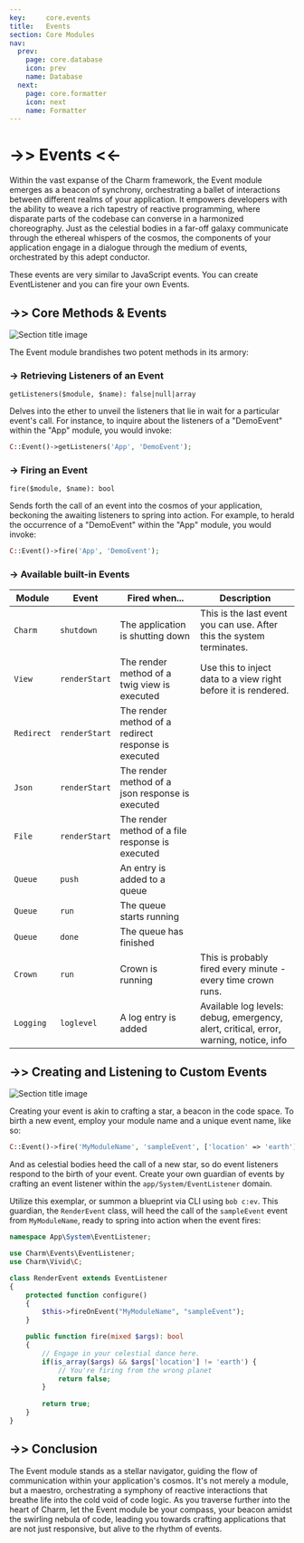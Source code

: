 ```yaml
---
key:     core.events
title:   Events
section: Core Modules
nav:
  prev:
    page: core.database
    icon: prev
    name: Database
  next:
    page: core.formatter
    icon: next
    name: Formatter
---
```


# ->>  Events <<-

<div class="card card-body" markdown="1">
Within the vast expanse of the Charm framework, the Event module emerges as a beacon of synchrony, 
orchestrating a ballet of interactions between different realms of your application. 
It empowers developers with the ability to weave a rich tapestry of reactive programming, 
where disparate parts of the codebase can converse in a harmonized choreography. 
Just as the celestial bodies in a far-off galaxy communicate through the ethereal whispers 
of the cosmos, the components of your application engage in a dialogue through the medium 
of events, orchestrated by this adept conductor.

These events are very similar to JavaScript events. You can create EventListener and you can fire your own Events.

</div>

## ->> Core Methods & Events

<div class="card card-body" markdown="1">
<div class="mb-4"><img src="*ASSETS*/charm/core/event1.jpg" alt="Section title image" /></div>

The Event module brandishes two potent methods in its armory:

### -> Retrieving Listeners of an Event

`getListeners($module, $name): false|null|array`

Delves into the ether to unveil the listeners that lie in wait for a particular event's call. For instance, to inquire about the listeners of a "DemoEvent" within the "App" module, you would invoke:
```php
C::Event()->getListeners('App', 'DemoEvent');
```

### -> Firing an Event

`fire($module, $name): bool`

Sends forth the call of an event into the cosmos of your application, beckoning the awaiting listeners to spring into action. For example, to herald the occurrence of a "DemoEvent" within the "App" module, you would invoke:
```php
C::Event()->fire('App', 'DemoEvent');
```

### -> Available built-in Events

| Module     | Event         | Fired when...                                        | Description                                                                           |
|------------|---------------|------------------------------------------------------|---------------------------------------------------------------------------------------|
| `Charm`    | `shutdown`    | The application is shutting down                     | This is the last event you can use. After this the system terminates.                 |
| `View`     | `renderStart` | The render method of a twig view is executed         | Use this to inject data to a view right before it is rendered.                        |
| `Redirect` | `renderStart` | The render method of a redirect response is executed |                                                                                       |
| `Json`     | `renderStart` | The render method of a json response is executed     |                                                                                       |
| `File`     | `renderStart` | The render method of a file response is executed     |                                                                                       |
| `Queue`    | `push`        | An entry is added to a queue                         |                                                                                       |
| `Queue`    | `run`         | The queue starts running                             |                                                                                       |
| `Queue`    | `done`        | The queue has finished                               |                                                                                       |
| `Crown`    | `run`         | Crown is running                                     | This is probably fired every minute - every time crown runs.                          |
| `Logging`  | `loglevel`    | A log entry is added                                 | Available log levels: debug, emergency, alert, critical, error, warning, notice, info |

</div>

## ->> Creating and Listening to Custom Events

<div class="card card-body" markdown="1">
<div class="mb-4"><img src="*ASSETS*/charm/core/event2.jpg" alt="Section title image" /></div>

Creating your event is akin to crafting a star, a beacon in the code space. To birth a new event, employ your module name and a unique event name, like so:
```php
C::Event()->fire('MyModuleName', 'sampleEvent', ['location' => 'earth']);
```

And as celestial bodies heed the call of a new star, so do event listeners respond to
the birth of your event. Create your own guardian of events by crafting 
an event listener within the `app/System/EventListener` domain.

Utilize this exemplar, or summon a blueprint via CLI using `bob c:ev`. This guardian,
the `RenderEvent` class, will heed the call of the `sampleEvent` event
from `MyModuleName`, ready to spring into action when the event fires:

```php
namespace App\System\EventListener;

use Charm\Events\EventListener;
use Charm\Vivid\C;

class RenderEvent extends EventListener
{
    protected function configure()
    {
        $this->fireOnEvent("MyModuleName", "sampleEvent");
    }

    public function fire(mixed $args): bool
    {
        // Engage in your celestial dance here.
        if(is_array($args) && $args['location'] != 'earth') {
            // You're firing from the wrong planet
            return false;
        }
        
        return true;
    }
}
```

</div>

## ->> Conclusion

<div class="card card-body" markdown="1">

The Event module stands as a stellar navigator, guiding the flow of communication 
within your application's cosmos. It's not merely a module, but a maestro, 
orchestrating a symphony of reactive interactions that breathe life into the 
cold void of code logic. As you traverse further into the heart of Charm, let 
the Event module be your compass, your beacon amidst the swirling nebula of code, 
leading you towards crafting applications that are not just responsive, but alive to the rhythm of events.

</div>
